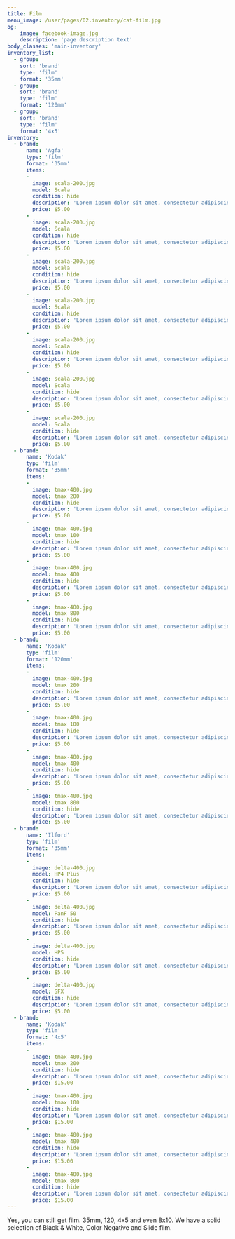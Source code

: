 ```yaml
---
title: Film
menu_image: /user/pages/02.inventory/cat-film.jpg
og:
    image: facebook-image.jpg
    description: 'page description text'
body_classes: 'main-inventory'
inventory_list:
  - group:
    sort: 'brand'
    type: 'film'
    format: '35mm'
  - group:
    sort: 'brand'
    type: 'film'
    format: '120mm'
  - group:
    sort: 'brand'
    type: 'film'
    format: '4x5'
inventory:
  - brand:
      name: 'Agfa'
      type: 'film'
      format: '35mm'
      items:
      -
        image: scala-200.jpg
        model: Scala
        condition: hide
        description: 'Lorem ipsum dolor sit amet, consectetur adipiscing elit. Donec consequat suscipit ante pellentesque aliquam. Maecenas sagittis tellus vel leo pellentesque cursus.'
        price: $5.00
      -
        image: scala-200.jpg
        model: Scala
        condition: hide
        description: 'Lorem ipsum dolor sit amet, consectetur adipiscing elit. Donec consequat suscipit ante pellentesque aliquam. Maecenas sagittis tellus vel leo pellentesque cursus.'
        price: $5.00
      -
        image: scala-200.jpg
        model: Scala
        condition: hide
        description: 'Lorem ipsum dolor sit amet, consectetur adipiscing elit. Donec consequat suscipit ante pellentesque aliquam. Maecenas sagittis tellus vel leo pellentesque cursus.'
        price: $5.00
      -
        image: scala-200.jpg
        model: Scala
        condition: hide
        description: 'Lorem ipsum dolor sit amet, consectetur adipiscing elit. Donec consequat suscipit ante pellentesque aliquam. Maecenas sagittis tellus vel leo pellentesque cursus.'
        price: $5.00
      -
        image: scala-200.jpg
        model: Scala
        condition: hide
        description: 'Lorem ipsum dolor sit amet, consectetur adipiscing elit. Donec consequat suscipit ante pellentesque aliquam. Maecenas sagittis tellus vel leo pellentesque cursus.'
        price: $5.00
      -
        image: scala-200.jpg
        model: Scala
        condition: hide
        description: 'Lorem ipsum dolor sit amet, consectetur adipiscing elit. Donec consequat suscipit ante pellentesque aliquam. Maecenas sagittis tellus vel leo pellentesque cursus.'
        price: $5.00
      -
        image: scala-200.jpg
        model: Scala
        condition: hide
        description: 'Lorem ipsum dolor sit amet, consectetur adipiscing elit. Donec consequat suscipit ante pellentesque aliquam. Maecenas sagittis tellus vel leo pellentesque cursus.'
        price: $5.00
  - brand:
      name: 'Kodak'
      typ: 'film'
      format: '35mm'
      items:
      -
        image: tmax-400.jpg
        model: tmax 200
        condition: hide
        description: 'Lorem ipsum dolor sit amet, consectetur adipiscing elit. Donec consequat suscipit ante pellentesque aliquam. Maecenas sagittis tellus vel leo pellentesque cursus.'
        price: $5.00
      -
        image: tmax-400.jpg
        model: tmax 100
        condition: hide
        description: 'Lorem ipsum dolor sit amet, consectetur adipiscing elit. Donec consequat suscipit ante pellentesque aliquam. Maecenas sagittis tellus vel leo pellentesque cursus.'
        price: $5.00
      -
        image: tmax-400.jpg
        model: tmax 400
        condition: hide
        description: 'Lorem ipsum dolor sit amet, consectetur adipiscing elit. Donec consequat suscipit ante pellentesque aliquam. Maecenas sagittis tellus vel leo pellentesque cursus.'
        price: $5.00
      -
        image: tmax-400.jpg
        model: tmax 800
        condition: hide
        description: 'Lorem ipsum dolor sit amet, consectetur adipiscing elit. Donec consequat suscipit ante pellentesque aliquam. Maecenas sagittis tellus vel leo pellentesque cursus.'
        price: $5.00
  - brand:
      name: 'Kodak'
      typ: 'film'
      format: '120mm'
      items:
      -
        image: tmax-400.jpg
        model: tmax 200
        condition: hide
        description: 'Lorem ipsum dolor sit amet, consectetur adipiscing elit. Donec consequat suscipit ante pellentesque aliquam. Maecenas sagittis tellus vel leo pellentesque cursus.'
        price: $5.00
      -
        image: tmax-400.jpg
        model: tmax 100
        condition: hide
        description: 'Lorem ipsum dolor sit amet, consectetur adipiscing elit. Donec consequat suscipit ante pellentesque aliquam. Maecenas sagittis tellus vel leo pellentesque cursus.'
        price: $5.00
      -
        image: tmax-400.jpg
        model: tmax 400
        condition: hide
        description: 'Lorem ipsum dolor sit amet, consectetur adipiscing elit. Donec consequat suscipit ante pellentesque aliquam. Maecenas sagittis tellus vel leo pellentesque cursus.'
        price: $5.00
      -
        image: tmax-400.jpg
        model: tmax 800
        condition: hide
        description: 'Lorem ipsum dolor sit amet, consectetur adipiscing elit. Donec consequat suscipit ante pellentesque aliquam. Maecenas sagittis tellus vel leo pellentesque cursus.'
        price: $5.00
  - brand:
      name: 'Ilford'
      typ: 'film'
      format: '35mm'
      items:
      -
        image: delta-400.jpg
        model: HP4 Plus
        condition: hide
        description: 'Lorem ipsum dolor sit amet, consectetur adipiscing elit. Donec consequat suscipit ante pellentesque aliquam. Maecenas sagittis tellus vel leo pellentesque cursus.'
        price: $5.00
      -
        image: delta-400.jpg
        model: PanF 50
        condition: hide
        description: 'Lorem ipsum dolor sit amet, consectetur adipiscing elit. Donec consequat suscipit ante pellentesque aliquam. Maecenas sagittis tellus vel leo pellentesque cursus.'
        price: $5.00
      -
        image: delta-400.jpg
        model: HP5
        condition: hide
        description: 'Lorem ipsum dolor sit amet, consectetur adipiscing elit. Donec consequat suscipit ante pellentesque aliquam. Maecenas sagittis tellus vel leo pellentesque cursus.'
        price: $5.00
      -
        image: delta-400.jpg
        model: SFX
        condition: hide
        description: 'Lorem ipsum dolor sit amet, consectetur adipiscing elit. Donec consequat suscipit ante pellentesque aliquam. Maecenas sagittis tellus vel leo pellentesque cursus.'
        price: $5.00
  - brand:
      name: 'Kodak'
      typ: 'film'
      format: '4x5'
      items:
      -
        image: tmax-400.jpg
        model: tmax 200
        condition: hide
        description: 'Lorem ipsum dolor sit amet, consectetur adipiscing elit. Donec consequat suscipit ante pellentesque aliquam. Maecenas sagittis tellus vel leo pellentesque cursus.'
        price: $15.00
      -
        image: tmax-400.jpg
        model: tmax 100
        condition: hide
        description: 'Lorem ipsum dolor sit amet, consectetur adipiscing elit. Donec consequat suscipit ante pellentesque aliquam. Maecenas sagittis tellus vel leo pellentesque cursus.'
        price: $15.00
      -
        image: tmax-400.jpg
        model: tmax 400
        condition: hide
        description: 'Lorem ipsum dolor sit amet, consectetur adipiscing elit. Donec consequat suscipit ante pellentesque aliquam. Maecenas sagittis tellus vel leo pellentesque cursus.'
        price: $15.00
      -
        image: tmax-400.jpg
        model: tmax 800
        condition: hide
        description: 'Lorem ipsum dolor sit amet, consectetur adipiscing elit. Donec consequat suscipit ante pellentesque aliquam. Maecenas sagittis tellus vel leo pellentesque cursus.'
        price: $15.00
---
```


Yes, you can still get film. 35mm, 120, 4x5 and even 8x10. We have a solid selection of Black & White, Color Negative and Slide film.
